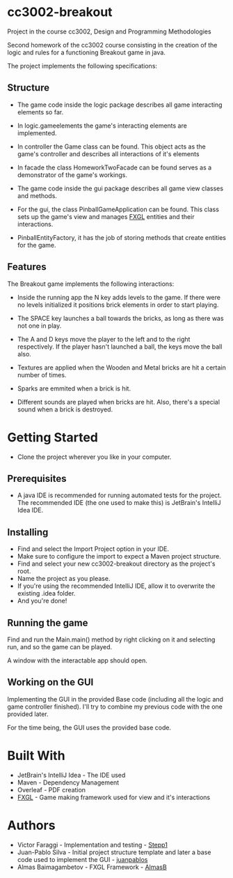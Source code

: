 # cc3002-breakout
Project in the course cc3002, Design and Programming Methodologies

Second homework of the cc3002 course consisting in the creation of the logic and rules for a functioning Breakout game in java.

The project implements the following specifications:

## Structure

* The game code inside the logic package describes all game interacting elements so far.
* In logic.gameelements the game's interacting elements are implemented.
* In controller the Game class can be found. This object acts as the game's controller and describes all interactions of it's elements
* In facade the class HomeworkTwoFacade can be found serves as a demonstrator of the game's workings.

* The game code inside the gui package describes all game view classes and methods.
* For the gui, the class PinballGameApplication can be found. This class sets up the game's view and manages [FXGL](https://github.com/AlmasB/FXGL) entities and their interactions.
* PinballEntityFactory, it has the job of storing methods that create entities for the game.

## Features 
The Breakout game implements the following interactions:

* Inside the running app the N key adds levels to the game. If there were no levels initialized it positions brick elements in order to start playing.

* The SPACE key launches a ball towards the bricks, as long as there was not one in play.

* The A and D keys move the player to the left and to the right respectively. If the player hasn't launched a ball, the keys move the ball also.

* Textures are applied when the Wooden and Metal bricks are hit a certain number of times.

* Sparks are emmited when a brick is hit.

* Different sounds are played when bricks are hit. Also, there's a special sound when a brick is destroyed.
# Getting Started

* Clone the project wherever you like in your computer.

## Prerequisites

* A java IDE is recommended for running automated tests for the project. The recommended IDE (the one used to make this) is JetBrain's IntelliJ Idea IDE.


## Installing

* Find and select the Import Project option in your IDE.
* Make sure to configure the import to expect a Maven project structure.
* Find and select your new cc3002-breakout directory as the project's root.
* Name the project as you please.
* If you're using the recommended IntelliJ IDE, allow it to overwrite the existing .idea folder.
* And you're done!

## Running the game

Find and run the Main.main() method by right clicking on it and selecting run, and so the game can be played.

A window with the interactable app should open.

## Working on the GUI

Implementing the GUI in the provided Base code (including all the logic and game controller finished). I'll try to combine my previous code with the one provided later.

For the time being, the GUI uses the provided base code.


# Built With

* JetBrain's IntelliJ Idea - The IDE used
* Maven - Dependency Management
* Overleaf - PDF creation
* [FXGL](https://github.com/AlmasB/FXGL) - Game making framework used for view and it's interactions

# Authors 

* Victor Faraggi - Implementation and testing - [Stepp1](https://github.com/Stepp1)
* Juan-Pablo Silva - Initial project structure template and later a base code used to implement the GUI - [juanpablos](https://github.com/juanpablos)
* Almas Baimagambetov - FXGL Framework - [AlmasB](https://github.com/AlmasB/FXGL)
